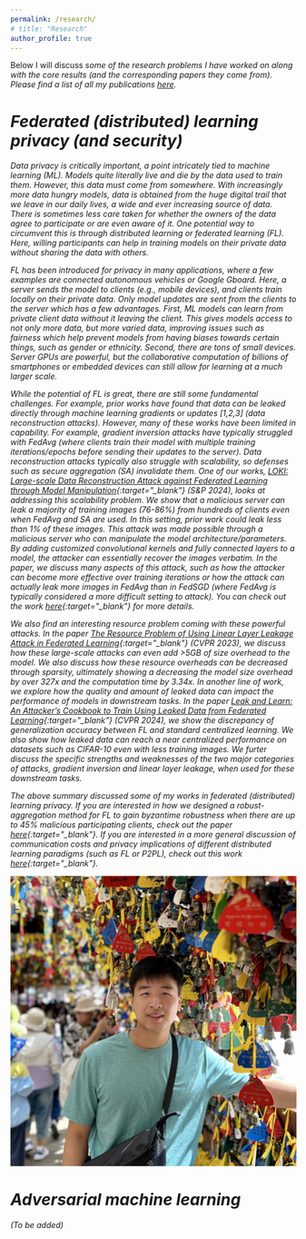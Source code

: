 ```yaml
---
permalink: /research/
# title: "Research"
author_profile: true
---
```


Below I will discuss <em>some<em> of the research problems I have worked on along with the core results (and the corresponding papers they come from). Please find a list of all my publications [here](https://joshuaczhao.github.io/publications/).

Federated (distributed) learning privacy (and security)
======
Data privacy is critically important, a point intricately tied to machine learning (ML). Models quite literally live and die by the data used to train them. However, this data must come from somewhere. With increasingly more data hungry models, data is obtained from the huge digital trail that we leave in our daily lives, a wide and ever increasing source of data. There is sometimes less care taken for whether the owners of the data agree to participate or are even aware of it. One potential way to circumvent this is through distributed learning or federated learning (FL). Here, willing participants can help in training models on their private data without sharing the data with others.

FL has been introduced for privacy in many applications, where a few examples are connected autonomous vehicles or Google Gboard. Here, a server sends the model to clients (e.g., mobile devices), and clients train locally on their private data. Only model updates are sent from the clients to the server which has a few advantages. First, ML models can learn from private client data without it leaving the client. This gives models access to not only more data, but more varied data, improving issues such as fairness which help prevent models from having biases towards certain things, such as gender or ethnicity. Second, there are tons of small devices. Server GPUs are powerful, but the collaborative computation of billions of smartphones or embedded devices can still allow for learning at a much larger scale.

While the potential of FL is great, there are still some fundamental challenges. For example, prior works have found that data can be leaked directly through machine learning gradients or updates \[1,2,3\] (data reconstruction attacks). However, many of these works have been limited in capability. For example, gradient inversion attacks have typically struggled with FedAvg (where clients train their model with multiple training iterations/epochs before sending their updates to the server). Data reconstruction attacks typically also struggle with scalability, so defenses such as secure aggregation (SA) invalidate them. One of our works, [LOKI: Large-scale Data Reconstruction Attack against Federated Learning through Model Manipulation](https://www.computer.org/csdl/proceedings-article/sp/2024/313000a030/1RjEa6sC0I8){:target="_blank"} (S&P 2024), looks at addressing this scalability problem. We show that a malicious server can leak a majority of training images (76-86%) from hundreds of clients even when FedAvg and SA are used. In this setting, prior work could leak less than 1% of these images. This attack was made possible through a malicious server who can manipulate the model architecture/parameters. By adding customized convolutional kernels and fully connected layers to a model, the attacker can essentially recover the images verbatim. In the paper, we discuss many aspects of this attack, such as how the attacker can become more effective over training iterations or how the attack can actually leak more images in FedAvg than in FedSGD (where FedAvg is typically considered a more difficult setting to attack). You can check out the work [here](https://www.computer.org/csdl/proceedings-article/sp/2024/313000a030/1RjEa6sC0I8){:target="_blank"} for more details.

We also find an interesting resource problem coming with these powerful attacks. In the paper [The Resource Problem of Using Linear Layer Leakage Attack in Federated Learning](https://openaccess.thecvf.com/content/CVPR2023/papers/Zhao_The_Resource_Problem_of_Using_Linear_Layer_Leakage_Attack_in_CVPR_2023_paper.pdf){:target="_blank"} (CVPR 2023), we discuss how these large-scale attacks can even add >5GB of size overhead to the model. We also discuss how these resource overheads can be decreased through sparsity, ultimately showing a decreasing the model size overhead by over 327x and the computation time by 3.34x. In another line of work, we explore how the quality and amount of leaked data can impact the performance of models in downstream tasks. In the paper [Leak and Learn: An Attacker’s Cookbook to Train Using Leaked Data from Federated Learning](https://openaccess.thecvf.com/content/CVPR2024/papers/Zhao_Leak_and_Learn_An_Attackers_Cookbook_to_Train_Using_Leaked_CVPR_2024_paper.pdf){:target="_blank"} (CVPR 2024), we show the discrepancy of generalization accuracy between FL and standard centralized learning. We also show how leaked data can reach a near centralized performance on datasets such as CIFAR-10 even with less training images. We furter discuss the specific strengths and weaknesses of the two major categories of attacks, gradient inversion and linear layer leakage, when used for these downstream tasks.

The above summary discussed some of my works in federated (distributed) learning privacy. If you are interested in how we designed a robust-aggregation method for FL to gain byzantime robustness when there are up to 45% malicious participating clients, check out the paper [here](https://dl.acm.org/doi/pdf/10.1145/3579856.3582836){:target="_blank"}. If you are interested in a more general discussion of communication costs and privacy implications of different distributed learning paradigms (such as FL or P2PL), check out this work [here](https://ieeexplore.ieee.org/stamp/stamp.jsp?tp=&arnumber=10206535&tag=1){:target="_blank"}.

![image info](../images/profile_pic.jpg)

Adversarial machine learning
====== 
(To be added)